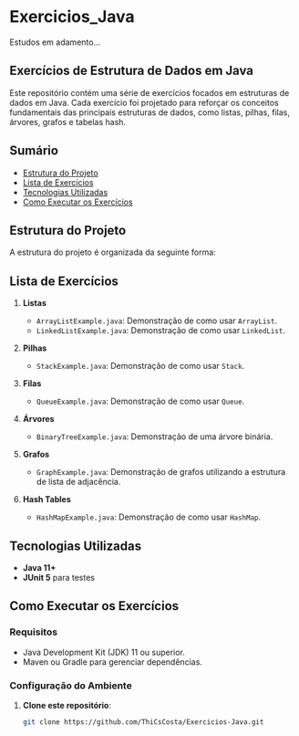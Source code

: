 # Exercicios_Java

Estudos em adamento...
## Exercícios de Estrutura de Dados em Java

Este repositório contém uma série de exercícios focados em estruturas de dados em Java. Cada exercício foi projetado para reforçar os conceitos fundamentais das principais estruturas de dados, como listas, pilhas, filas, árvores, grafos e tabelas hash. 

## Sumário

- [Estrutura do Projeto](#estrutura-do-projeto)
- [Lista de Exercícios](#lista-de-exercícios)
- [Tecnologias Utilizadas](#tecnologias-utilizadas)
- [Como Executar os Exercícios](#como-executar-os-exercícios)

## Estrutura do Projeto

A estrutura do projeto é organizada da seguinte forma:

## Lista de Exercícios

1. **Listas**
   - `ArrayListExample.java`: Demonstração de como usar `ArrayList`.
   - `LinkedListExample.java`: Demonstração de como usar `LinkedList`.

2. **Pilhas**
   - `StackExample.java`: Demonstração de como usar `Stack`.

3. **Filas**
   - `QueueExample.java`: Demonstração de como usar `Queue`.

4. **Árvores**
   - `BinaryTreeExample.java`: Demonstração de uma árvore binária.

5. **Grafos**
   - `GraphExample.java`: Demonstração de grafos utilizando a estrutura de lista de adjacência.

6. **Hash Tables**
   - `HashMapExample.java`: Demonstração de como usar `HashMap`.

## Tecnologias Utilizadas

- **Java 11+**
- **JUnit 5** para testes

## Como Executar os Exercícios

### Requisitos

- Java Development Kit (JDK) 11 ou superior.
- Maven ou Gradle para gerenciar dependências.

### Configuração do Ambiente

1. **Clone este repositório**:

   ```bash
   git clone https://github.com/ThiCsCosta/Exercicios-Java.git
